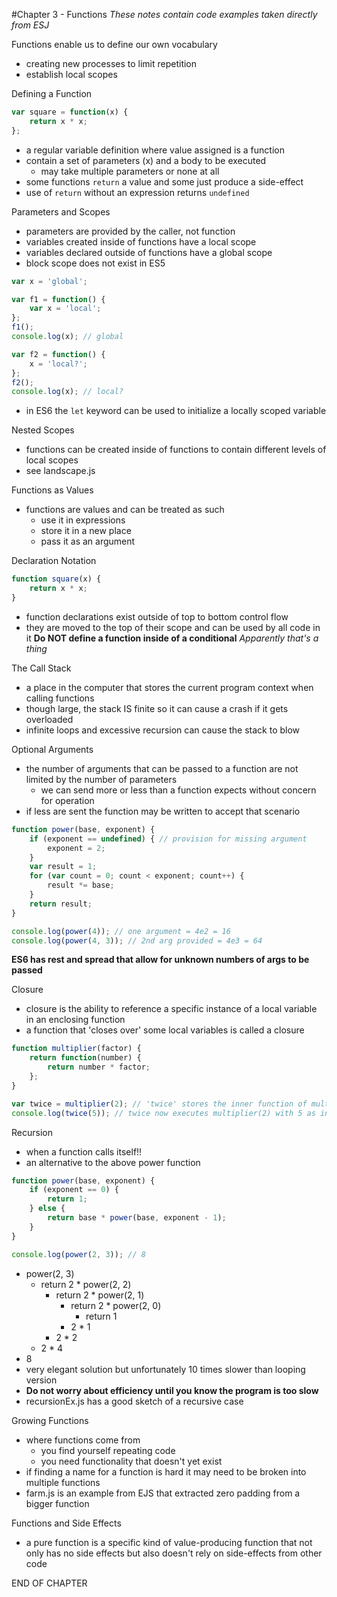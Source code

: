 #Chapter 3 - Functions
*These notes contain code examples taken directly from ESJ*

Functions enable us to define our own vocabulary
- creating new processes to limit repetition
- establish local scopes

Defining a Function
```javascript
var square = function(x) {
    return x * x;
};
```
- a regular variable definition where value assigned is a function
- contain a set of parameters (x) and a body to be executed
    - may take multiple parameters or none at all
- some functions ```return``` a value and some just produce a side-effect
- use of ```return``` without an expression returns ```undefined```

Parameters and Scopes
- parameters are provided by the caller, not function
- variables created inside of functions have a local scope
- variables declared outside of functions have a global scope
- block scope does not exist in ES5
```javascript
var x = 'global';

var f1 = function() {
    var x = 'local';
};
f1();
console.log(x); // global

var f2 = function() {
    x = 'local?';
};
f2();
console.log(x); // local?
```
- in ES6 the ```let``` keyword can be used to initialize a locally scoped variable

Nested Scopes
- functions can be created inside of functions to contain different levels of local scopes
- see landscape.js

Functions as Values
- functions are values and can be treated as such
    - use it in expressions
    - store it in a new place
    - pass it as an argument

Declaration Notation
```javascript
function square(x) {
    return x * x;
}
```
- function declarations exist outside of top to bottom control flow
- they are moved to the top of their scope and can be used by all code in it
**Do NOT define a function inside of a conditional**
*Apparently that's a thing*

The Call Stack
- a place in the computer that stores the current program context when calling functions
- though large, the stack IS finite so it can cause a crash if it gets overloaded
- infinite loops and excessive recursion can cause the stack to blow

Optional Arguments
- the number of arguments that can be passed to a function are not limited by the number of parameters
    - we can send more or less than a function expects without concern for operation
- if less are sent the function may be written to accept that scenario
```javascript
function power(base, exponent) {
    if (exponent == undefined) { // provision for missing argument
        exponent = 2;
    }
    var result = 1;
    for (var count = 0; count < exponent; count++) {
        result *= base;
    }
    return result;
}

console.log(power(4)); // one argument = 4e2 = 16
console.log(power(4, 3)); // 2nd arg provided = 4e3 = 64
```
**ES6 has rest and spread that allow for unknown numbers of args to be passed**

Closure
- closure is the ability to reference a specific instance of a local variable in an enclosing function
- a function that 'closes over' some local variables is called a closure
```javascript
function multiplier(factor) {
    return function(number) {
        return number * factor;
    };
}

var twice = multiplier(2); // 'twice' stores the inner function of multiplier
console.log(twice(5)); // twice now executes multiplier(2) with 5 as inner parameter
```

Recursion
- when a function calls itself!!
- an alternative to the above power function
```javascript
function power(base, exponent) {
    if (exponent == 0) {
        return 1;
    } else {
        return base * power(base, exponent - 1);
    }
}

console.log(power(2, 3)); // 8
```
- power(2, 3)
    - return 2 * power(2, 2)
        - return 2 * power(2, 1)
            - return 2 * power(2, 0)
                - return 1
            - 2 * 1
        - 2 * 2
    - 2 * 4
- 8
- very elegant solution but unfortunately 10 times slower than looping version
- **Do not worry about efficiency until you know the program is too slow**
- recursionEx.js has a good sketch of a recursive case

Growing Functions
- where functions come from
    - you find yourself repeating code
    - you need functionality that doesn't yet exist
- if finding a name for a function is hard it may need to be broken into multiple functions
- farm.js is an example from EJS that extracted zero padding from a bigger function

Functions and Side Effects
- a pure function is a specific kind of value-producing function that not only has no side effects but also doesn't rely on side-effects from other code

END OF CHAPTER
